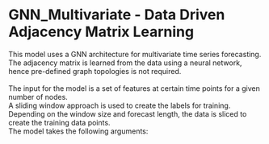 # GNN_Multivariate - Data Driven Adjacency Matrix Learning
This model uses a GNN architecture for multivariate time series forecasting. The adjacency matrix is learned from the data using a neural network, hence pre-defined graph topologies is not required.<br /><br />
The input for the model is a set of features at certain time points for a given number of nodes.<br />
A sliding window approach is used to create the labels for training. Depending on the window size and forecast length, the data is sliced to create the training data points.<br />
The model takes the following arguments:<br />
